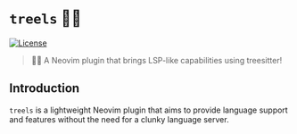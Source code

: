 # `treels` 🌳✨

[![License](https://img.shields.io/badge/license-MIT-orange.svg)](https://github.com/sschneemelcher/treels/blob/main/LICENSE)

> 🌳✨ A Neovim plugin that brings LSP-like capabilities using treesitter!

## Introduction

`treels` is a lightweight Neovim plugin that aims to provide language support and features without the need for a clunky language server.
